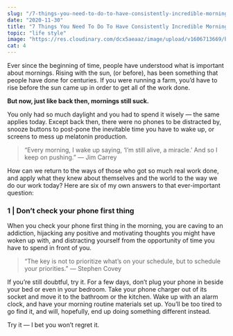 ```yaml
---
slug: "/7-things-you-need-to-do-to-have-consistently-incredible-mornings"
date: "2020-11-30"
title: "7 Things You Need To Do To Have Consistently Incredible Mornings"
topic: "life style"
image: "https://res.cloudinary.com/dcx5aeaaz/image/upload/v1606713669/blog/1_MkzStXo7vvbZEIixQeLv7A_gc87sh.jpg"
cat: 4
---
```


<p>
Ever since the beginning of time, people have understood what is important about mornings. Rising with the sun, (or before), has been something that people have done for centuries. If you were running a farm, you’d have to rise before the sun came up in order to get all of the work done.
</p>


<p>
<strong>
But now, just like back then, mornings still suck.
</strong></p>
<p>
You only had so much daylight and you had to spend it wisely — the same applies today. Except back then, there were no phones to be distracted by, snooze buttons to post-pone the inevitable time you have to wake up, or screens to mess up melatonin production.
</p>

<blockquote class="blockquote">
“Every morning, I wake up saying, ‘I’m still alive, a miracle.’ And so I keep on pushing.” — Jim Carrey
</blockquote>

<p>
How can we return to the ways of those who got so much real work done, and apply what they knew about themselves and the world to the way we do our work today? Here are six of my own answers to that ever-important question:
</p>

<h3>
1 | Don’t check your phone first thing
</h3>
<p>
When you check your phone first thing in the morning, you are caving to an addiction, hijacking any positive and motivating thoughts you might have woken up with, and distracting yourself from the opportunity of time you have to spend in front of you.
</p>
<blockquote class="blockquote">
“The key is not to prioritize what’s on your schedule, but to schedule your priorities.” — Stephen Covey
</blockquote>
<p>
If you’re still doubtful, try it. For a few days, don’t plug your phone in beside your bed or even in your bedroom. Take your phone charger out of its socket and move it to the bathroom or the kitchen. Wake up with an alarm clock, and have your morning routine materials set up. You’ll be too tired to go find it, and will, hopefully, end up doing something different instead.
</p>
<p>
Try it — I bet you won’t regret it.</p>

